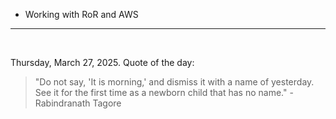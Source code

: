 - Working with RoR and AWS

---

<br>

<!-- quote_marker -->
Thursday, March 27, 2025. Quote of the day:

> "Do not say, 'It is morning,' and dismiss it with a name of yesterday. See it for the first time as a newborn child that has no name." - Rabindranath Tagore
